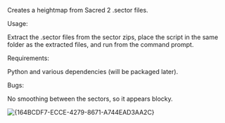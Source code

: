 Creates a heightmap from Sacred 2 .sector files. 

Usage: 

Extract the .sector files from the sector zips, place the script in the same folder as the extracted files, and run from the command prompt. 

Requirements:

Python and various dependencies (will be packaged later).

Bugs: 

No smoothing between the sectors, so it appears blocky. 

![{164BCDF7-ECCE-4279-8671-A744EAD3AA2C}](https://github.com/user-attachments/assets/17c76a41-d128-4d9f-8323-3d4478857415)
